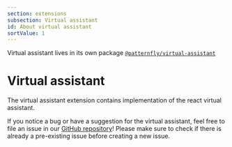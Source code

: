 ```yaml
---
section: extensions
subsection: Virtual assistant
id: About virtual assistant
sortValue: 1
--- 
```


Virtual assistant lives in its own package [`@patternfly/virtual-assistant`](https://www.npmjs.com/package/@patternfly/virtual-assistant) 

# Virtual assistant

The virtual assistant extension contains implementation of the react virtual assistant.

If you notice a bug or have a suggestion for the virtual assistant, feel free to file an issue in our [GitHub repository](https://github.com/patternfly/virtual-assistant/issues)! Please make sure to check if there is already a pre-existing issue before creating a new issue. 
